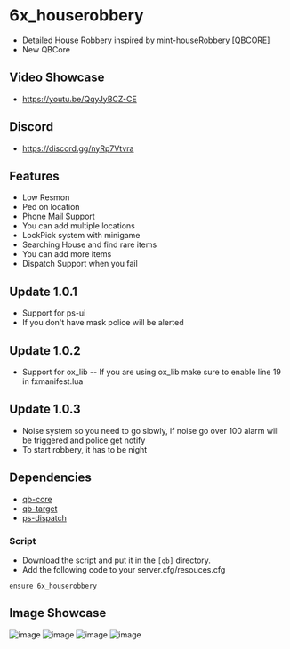 # 6x_houserobbery
- Detailed House Robbery inspired by mint-houseRobbery [QBCORE]
- New QBCore

## Video Showcase
- https://youtu.be/QqyJyBCZ-CE
## Discord
- https://discord.gg/nyRp7Vtvra

## Features
- Low Resmon
- Ped on location
- Phone Mail Support
- You can add multiple locations
- LockPick system with minigame
- Searching House and find rare items
- You can add more items
- Dispatch Support when you fail

## Update 1.0.1
- Support for ps-ui
- If you don't have mask police will be alerted

## Update 1.0.2
- Support for ox_lib -- If you are using ox_lib make sure to enable line 19 in fxmanifest.lua

## Update 1.0.3
- Noise system so you need to go slowly, if noise go over 100 alarm will be triggered and police get notify
- To start robbery, it has to be night

## Dependencies
- [qb-core](https://github.com/qbcore-framework/qb-core)
- [qb-target](https://github.com/qbcore-framework/qb-target)
- [ps-dispatch](https://github.com/Project-Sloth/ps-dispatch)

### Script
- Download the script and put it in the `[qb]` directory.
- Add the following code to your server.cfg/resouces.cfg
```
ensure 6x_houserobbery
```

## Image Showcase
![image](https://cdn.discordapp.com/attachments/1078107124967690301/1078107125177389146/Screenshot_20230223_000047.png)
![image](https://cdn.discordapp.com/attachments/1014893981257191454/1078637024673800222/Screenshot_20230224_112852.png)
![image](https://cdn.discordapp.com/attachments/1014893981257191454/1078637025718177812/Screenshot_20230224_113026.png)
![image](https://cdn.discordapp.com/attachments/1014893981257191454/1078637026200526898/Screenshot_20230224_113255.png)
